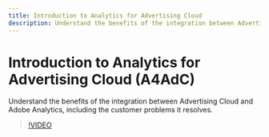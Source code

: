 ```yaml
---
title: Introduction to Analytics for Advertising Cloud
description: Understand the benefits of the integration between Advertising Cloud and Adobe Analytics, including the customer problems it resolves.
---
```


# Introduction to Analytics for Advertising Cloud (A4AdC)

Understand the benefits of the integration between Advertising Cloud and Adobe Analytics, including the customer problems it resolves.

>[!VIDEO](https://video.tv.adobe.com/v/33491)
